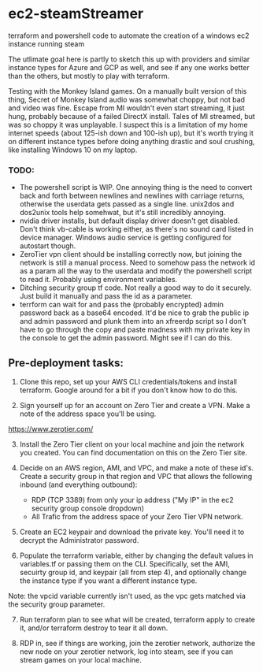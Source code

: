 # ec2-steamStreamer
terraform and powershell code to automate the creation of a windows ec2 instance running steam

The utlimate goal here is partly to sketch this up with providers and similar instance types for Azure and GCP as well, and see if any one works better than the others, but mostly to play with terraform.

Testing with the Monkey Island games.  On a manually built version of this thing, Secret of Monkey Island audio was somewhat choppy, but not bad and video was fine.  Escape from MI wouldn't even start streaming, it just hung, probably because of a failed DirectX install.  Tales of MI streamed, but was so choppy it was unplayable.  I suspect this is a limitation of my home internet speeds (about 125-ish down and 100-ish up), but it's worth trying it on different instance types before doing anything drastic and soul crushing, like installing Windows 10 on my laptop.

### TODO:

- The powershell script is WIP.  One annoying thing is the need to convert back and forth between newlines and newlines with carriage returns, otherwise the userdata gets passed as a single line. unix2dos and dos2unix tools help somehwat, but it's still incredibly annoying.
- nvidia driver installs, but default display driver doesn't get disabled.  Don't think vb-cable is working either, as there's no sound card listed in device manager. Windows audio service is getting configured for autostart though.
- ZeroTier vpn client should be installing correctly now, but joining the network is still a manual process.  Need to somehow pass the network id as a param all the way to the userdata and modify the powershell script to read it.  Probably using environment variables.
- Ditching security group tf code.  Not really a good way to do it securely.  Just build it manually and pass the id as a parameter.
- terrform can wait for and pass the (probably encrypted) admin password back as a base64 encoded.  It'd be nice to grab the public ip and admin password and plunk them into an xfreerdp script so I don't have to go through the copy and paste madness with my private key in the console to get the admin password.  Might see if I can do this.


## Pre-deployment tasks:

1. Clone this repo, set up your AWS CLI credentials/tokens and install terraform.  Google around for a bit if you don't know how to do this.

2. Sign yourself up for an account on Zero Tier and create a VPN.  Make a note of the address space you'll be using.

https://www.zerotier.com/

3. Install the Zero Tier client on your local machine and join the network you created.  You can find documentation on this on the Zero Tier site.

4. Decide on an AWS region, AMI, and VPC, and make a note of these id's.  Create a security group in that region and VPC that allows the following inbound (and everything outbound):

   - RDP (TCP 3389) from only your ip address ("My IP" in the ec2 security group console dropdown)
   - All Trafic from the address space of your Zero Tier VPN network.

 5. Create an EC2 keypair and download the private key.  You'll need it to decrypt the Administrator password.

 6. Populate the terraform variable, either by changing the default values in variables.tf or passing them on the CLI.  Specifically, set the AMI, secuirty group id, and keypair (all from step 4), and optionally change the instance type if you want a different instance type.

 Note: the vpcid variable currently isn't used, as the vpc gets matched via the security group parameter.

 7. Run terraform plan to see what will be created, terraform apply to create it, and/or terraform destroy to tear it all down.

 8. RDP in, see if things are working, join the zerotier network, authorize the new node on your zerotier network, log into steam, see if you can stream games on your local machine.